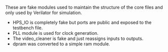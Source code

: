 These are fake modules used to maintain the structure of the core files and only used by Verilator for simulation.

- HPS_IO is completely fake but ports are public and exposed to the testbench file.
- PLL module is used for clock generation.
- The video_cleaner is fake and just reassigns inputs to outputs.
- dpram was converted to a simple ram module.
